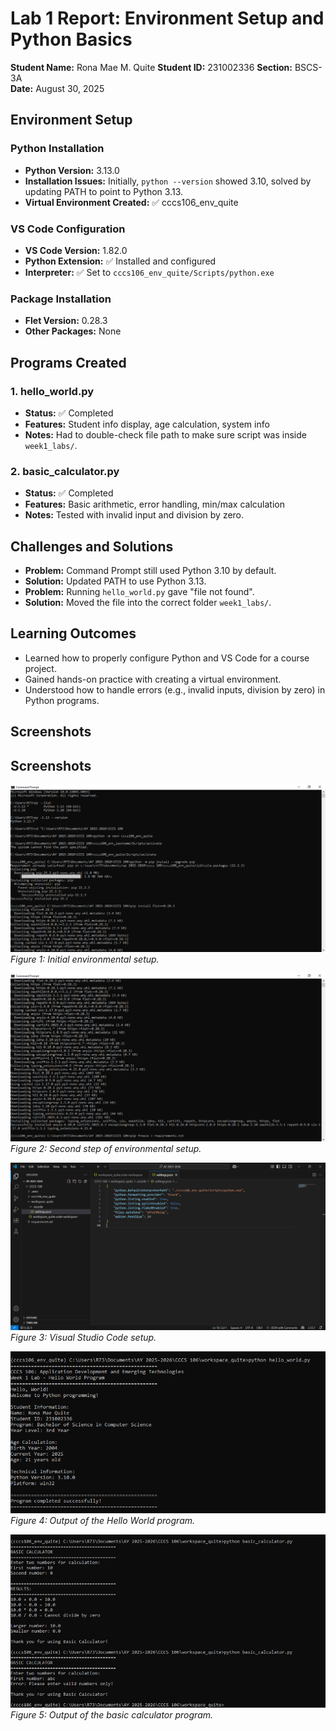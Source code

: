 # Lab 1 Report: Environment Setup and Python Basics

**Student Name:** Rona Mae M. Quite
**Student ID:** 231002336 
**Section:** BSCS-3A  
**Date:** August 30, 2025  

## Environment Setup

### Python Installation
- **Python Version:** 3.13.0  
- **Installation Issues:** Initially, `python --version` showed 3.10, solved by updating PATH to point to Python 3.13.  
- **Virtual Environment Created:** ✅ cccs106_env_quite  

### VS Code Configuration
- **VS Code Version:** 1.82.0  
- **Python Extension:** ✅ Installed and configured  
- **Interpreter:** ✅ Set to `cccs106_env_quite/Scripts/python.exe`  

### Package Installation
- **Flet Version:** 0.28.3  
- **Other Packages:** None  

## Programs Created

### 1. hello_world.py
- **Status:** ✅ Completed  
- **Features:** Student info display, age calculation, system info  
- **Notes:** Had to double-check file path to make sure script was inside `week1_labs/`.  

### 2. basic_calculator.py
- **Status:** ✅ Completed  
- **Features:** Basic arithmetic, error handling, min/max calculation  
- **Notes:** Tested with invalid input and division by zero.  

## Challenges and Solutions
- **Problem:** Command Prompt still used Python 3.10 by default.  
- **Solution:** Updated PATH to use Python 3.13.  
- **Problem:** Running `hello_world.py` gave "file not found".  
- **Solution:** Moved the file into the correct folder `week1_labs/`.  

## Learning Outcomes
- Learned how to properly configure Python and VS Code for a course project.  
- Gained hands-on practice with creating a virtual environment.  
- Understood how to handle errors (e.g., invalid inputs, division by zero) in Python programs.  

## Screenshots
## Screenshots

![Environmental setup step 1](lab1_screenshots/environmental_setup.PNG)  
*Figure 1: Initial environmental setup.*

![Environmental setup step 2](lab1_screenshots/environmental_setup2.PNG)  
*Figure 2: Second step of environmental setup.*

![VS Code setup](lab1_screenshots/vscode_setup.PNG)  
*Figure 3: Visual Studio Code setup.*

![Hello world output](lab1_screenshots/hello_world_output.jpg)  
*Figure 4: Output of the Hello World program.*

![Basic calculator output](lab1_screenshots/basic_calculator_output.jpg)  
*Figure 5: Output of the basic calculator program.*





